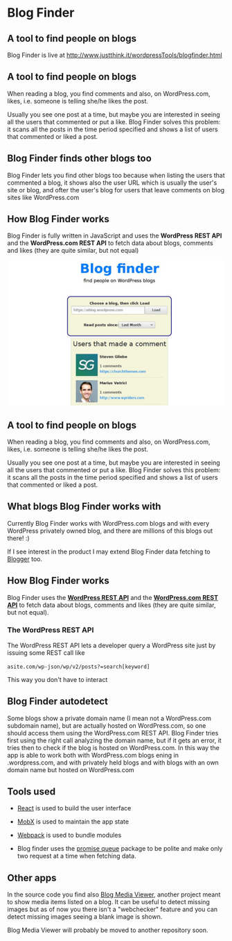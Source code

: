 # Blog Finder
## A tool to find people on blogs

Blog Finder is live at http://www.justthink.it/wordpressTools/blogfinder.html

## A tool to find people on blogs
When reading a blog, you find comments and also, on WordPress.com, likes, i.e. someone is telling she/he likes the post.

Usually you see one post at a time, but maybe you are interested in seeing all  the users that commented or put a like. 
Blog Finder solves this problem: it scans all the posts in the time period specified and shows a list of users that commented or liked a post. 

## Blog Finder finds other blogs too
Blog Finder lets you find other blogs too because when listing the users that commented a blog, it shows also the user URL which is usually the user's site or blog, and ofter the user's blog for users that leave comments on blog sites like WordPress.com

## How Blog Finder works
Blog Finder is fully written in JavaScript and uses the **WordPress REST API** and the **WordPress.com  REST API** to fetch data about blogs, comments and likes (they are quite similar, but not equal)

![blogFinder in action](https://raw.githubusercontent.com/whiteseagull/blogfinder/master/assets/blogFinder.png)
## A tool to find people on blogs
When reading a blog, you find comments and also, on WordPress.com, likes, i.e. someone is telling she/he likes the post.

Usually you see one post at a time, but maybe you are interested in seeing all  the users that commented or put a like. 
Blog Finder solves this problem: it scans all the posts in the time period specified and shows a list of users that commented or liked a post. 

## What blogs Blog Finder works with
Currently Blog Finder works with WordPress.com blogs and with every WordPress privately owned blog, and there are millions of this blogs out there! :) 

If I see interest in the product I may extend Blog Finder data fetching to [Blogger](https://www.blogger.com/) too.

## How Blog Finder works
Blog Finder uses the **[WordPress REST API](https://v2.wp-api.org/)** and the **[WordPress.com  REST API](https://developer.wordpress.com/docs/api/)** to fetch data about blogs, comments and likes (they are quite similar, but not equal).

### The WordPress REST API
The WordPress REST API lets a developer query a WordPress site just by issuing some REST call like 

``asite.com/wp-json/wp/v2/posts?=search[keyword]``

This way you don't have to interact 

## Blog Finder autodetect
Some blogs show a private domain name (I mean not a WordPress.com subdomain name), but are actually hosted on WordPress.com, so one should access them using the WordPress.com REST API.
 Blog Finder tries first using the right call analyzing the domain name, but if it gets an error, it tries then to check if the blog is hosted on WordPress.com. In this way the app is able to work both with WordPress.com blogs ening in .wordpress.com, and with privately held blogs and with blogs with an own domain name but hosted on WordPress.com

## Tools used
- [React](https://webpack.js.org/) is used to build the user interface
- [MobX](https://mobx.js.org/) is used to maintain the app state
- [Webpack](https://webpack.js.org/) is used to bundle modules

- Blog finder uses the [promise queue](https://www.npmjs.com/package/promise-queue) package to be polite and make only two request at a time when fetching data.


## Other apps
In the source code you find also [Blog Media Viewer](http://www.justthink.it/wordpressTools/bmv.html), another project meant to show media items listed on a blog. It can be useful to detect missing images but as of now you there isn't a "webchecker" feature and you can detect missing images seeing a blank image is shown. 

Blog Media Viewer will probably be moved to another repository soon.




                        

